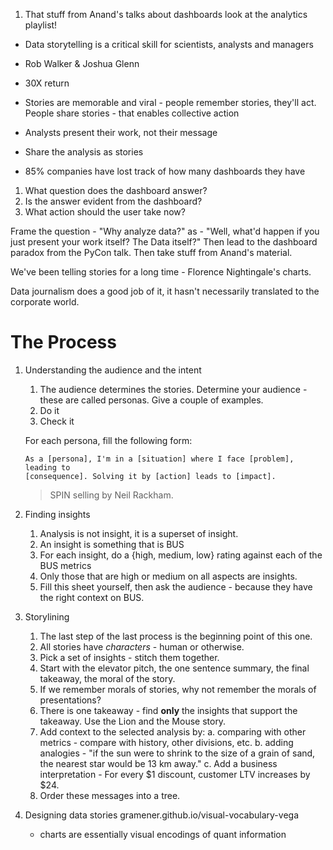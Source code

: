 1. That stuff from Anand's talks about dashboards look at the analytics
   playlist!


* Data storytelling is a critical skill for scientists, analysts and managers
* Rob Walker & Joshua Glenn
* 30X return
* Stories are memorable and viral - people remember stories, they'll act. People
  share stories - that enables collective action
* Analysts present their work, not their message
* Share the analysis as stories


* 85% companies have lost track of how many dashboards they have

1. What question does the dashboard answer?
2. Is the answer evident from the dashboard?
3. What action should the user take now?

Frame the question - "Why analyze data?" as - "Well, what'd happen if you just
present your work itself? The Data itself?" Then lead to the dashboard paradox
from the PyCon talk. Then take stuff from Anand's material.

We've been telling stories for a long time - Florence Nightingale's charts.

Data journalism does a good job of it, it hasn't necessarily translated to the
corporate world.

The Process
===========

1. Understanding the audience and the intent

	1. The audience determines the stories. Determine your audience - these are
	   called personas. Give a couple of examples.
	2. Do it
	3. Check it

	For each persona, fill the following form:
	```
	As a [persona], I'm in a [situation] where I face [problem], leading to
	[consequence]. Solving it by [action] leads to [impact].
	```

	> SPIN selling by Neil Rackham.

2. Finding insights

	1. Analysis is not insight, it is a superset of insight.
	2. An insight is something that is BUS
	3. For each insight, do a {high, medium, low} rating against each of the
	   BUS metrics
	4. Only those that are high or medium on all aspects are insights.
	5. Fill this sheet yourself, then ask the audience - because they have
	   the right context on BUS.

3. Storylining
	1. The last step of the last process is the beginning point of this one.
	2. All stories have *characters* - human or otherwise.
	3. Pick a set of insights - stitch them together.
	4. Start with the elevator pitch, the one sentence summary, the final
	   takeaway, the moral of the story.
	5. If we remember morals of stories, why not remember the morals of
	   presentations?
	6. There is one takeaway - find **only** the insights that support the
	   takeaway. Use the Lion and the Mouse story.
	7. Add context to the selected analysis by:
		a. comparing with other metrics - compare with history, other
		divisions, etc.
		b. adding analogies - "if the sun were to shrink to the size of
		a grain of sand, the nearest star would be 13 km away."
		c. Add a business interpretation - For every $1 discount,
		customer LTV increases by $24.
	8. Order these messages into a tree.

4. Designing data stories
	gramener.github.io/visual-vocabulary-vega
	- charts are essentially visual encodings of quant information


